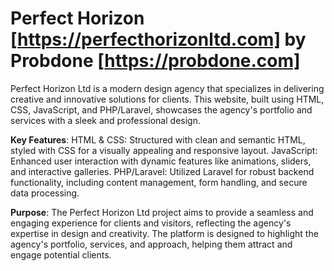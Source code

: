 # Perfect Horizon [https://perfecthorizonltd.com] by Probdone [https://probdone.com]
Perfect Horizon Ltd is a modern design agency that specializes in delivering creative and innovative solutions for clients. This website, built using HTML, CSS, JavaScript, and PHP/Laravel, showcases the agency's portfolio and services with a sleek and professional design.

**Key Features**:
HTML & CSS: Structured with clean and semantic HTML, styled with CSS for a visually appealing and responsive layout.
JavaScript: Enhanced user interaction with dynamic features like animations, sliders, and interactive galleries.
PHP/Laravel: Utilized Laravel for robust backend functionality, including content management, form handling, and secure data processing.

**Purpose**:
The Perfect Horizon Ltd project aims to provide a seamless and engaging experience for clients and visitors, reflecting the agency's expertise in design and creativity. The platform is designed to highlight the agency's portfolio, services, and approach, helping them attract and engage potential clients.
